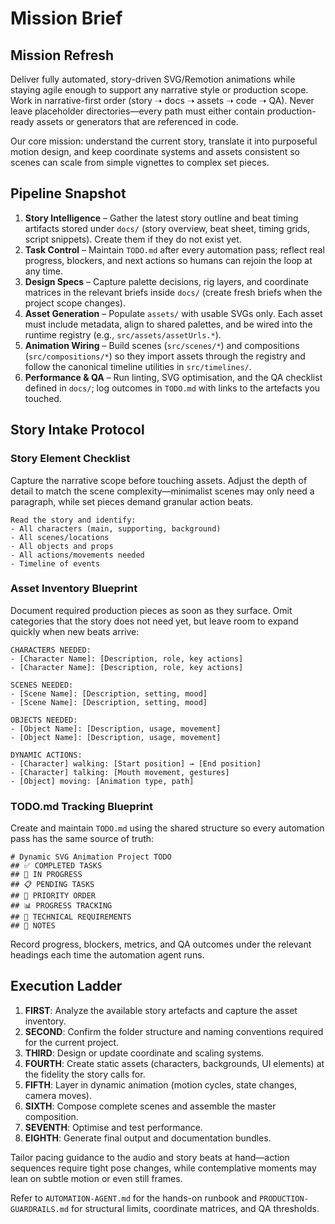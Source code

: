 # Mission Brief

## Mission Refresh
Deliver fully automated, story-driven SVG/Remotion animations while staying agile enough to support any narrative style or production scope. Work in narrative-first order (story ➝ docs ➝ assets ➝ code ➝ QA). Never leave placeholder directories—every path must either contain production-ready assets or generators that are referenced in code.

Our core mission: understand the current story, translate it into purposeful motion design, and keep coordinate systems and assets consistent so scenes can scale from simple vignettes to complex set pieces.

## Pipeline Snapshot
1. **Story Intelligence** – Gather the latest story outline and beat timing artifacts stored under `docs/` (story overview, beat sheet, timing grids, script snippets). Create them if they do not exist yet.
2. **Task Control** – Maintain `TODO.md` after every automation pass; reflect real progress, blockers, and next actions so humans can rejoin the loop at any time.
3. **Design Specs** – Capture palette decisions, rig layers, and coordinate matrices in the relevant briefs inside `docs/` (create fresh briefs when the project scope changes).
4. **Asset Generation** – Populate `assets/` with usable SVGs only. Each asset must include metadata, align to shared palettes, and be wired into the runtime registry (e.g., `src/assets/assetUrls.*`).
5. **Animation Wiring** – Build scenes (`src/scenes/*`) and compositions (`src/compositions/*`) so they import assets through the registry and follow the canonical timeline utilities in `src/timelines/`.
6. **Performance & QA** – Run linting, SVG optimisation, and the QA checklist defined in `docs/`; log outcomes in `TODO.md` with links to the artefacts you touched.

## Story Intake Protocol
### Story Element Checklist
Capture the narrative scope before touching assets. Adjust the depth of detail to match the scene complexity—minimalist scenes may only need a paragraph, while set pieces demand granular action beats.

```
Read the story and identify:
- All characters (main, supporting, background)
- All scenes/locations
- All objects and props
- All actions/movements needed
- Timeline of events
```

### Asset Inventory Blueprint
Document required production pieces as soon as they surface. Omit categories that the story does not need yet, but leave room to expand quickly when new beats arrive:

```
CHARACTERS NEEDED:
- [Character Name]: [Description, role, key actions]
- [Character Name]: [Description, role, key actions]

SCENES NEEDED:
- [Scene Name]: [Description, setting, mood]
- [Scene Name]: [Description, setting, mood]

OBJECTS NEEDED:
- [Object Name]: [Description, usage, movement]
- [Object Name]: [Description, usage, movement]

DYNAMIC ACTIONS:
- [Character] walking: [Start position] → [End position]
- [Character] talking: [Mouth movement, gestures]
- [Object] moving: [Animation type, path]
```

### TODO.md Tracking Blueprint
Create and maintain `TODO.md` using the shared structure so every automation pass has the same source of truth:

```
# Dynamic SVG Animation Project TODO
## ✅ COMPLETED TASKS
## 🔄 IN PROGRESS
## 📋 PENDING TASKS
## 🎯 PRIORITY ORDER
## 📊 PROGRESS TRACKING
## 🔧 TECHNICAL REQUIREMENTS
## 📝 NOTES
```

Record progress, blockers, metrics, and QA outcomes under the relevant headings each time the automation agent runs.

## Execution Ladder
1. **FIRST**: Analyze the available story artefacts and capture the asset inventory.
2. **SECOND**: Confirm the folder structure and naming conventions required for the current project.
3. **THIRD**: Design or update coordinate and scaling systems.
4. **FOURTH**: Create static assets (characters, backgrounds, UI elements) at the fidelity the story calls for.
5. **FIFTH**: Layer in dynamic animation (motion cycles, state changes, camera moves).
6. **SIXTH**: Compose complete scenes and assemble the master composition.
7. **SEVENTH**: Optimise and test performance.
8. **EIGHTH**: Generate final output and documentation bundles.

Tailor pacing guidance to the audio and story beats at hand—action sequences require tight pose changes, while contemplative moments may lean on subtle motion or even still frames.

Refer to `AUTOMATION-AGENT.md` for the hands-on runbook and `PRODUCTION-GUARDRAILS.md` for structural limits, coordinate matrices, and QA thresholds.